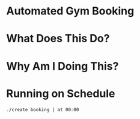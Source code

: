 # Automated Gym Booking
# What Does This Do?
# Why Am I Doing This?
# Running on Schedule
```sh
./create booking | at 00:00
```
